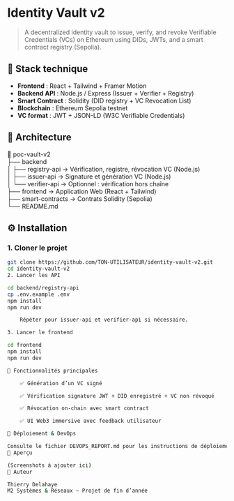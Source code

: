 # Identity Vault v2

> A decentralized identity vault to issue, verify, and revoke Verifiable Credentials (VCs) on Ethereum using DIDs, JWTs, and a smart contract registry (Sepolia).

## 🔧 Stack technique

- **Frontend** : React + Tailwind + Framer Motion  
- **Backend API** : Node.js / Express (Issuer + Verifier + Registry)  
- **Smart Contract** : Solidity (DID registry + VC Revocation List)  
- **Blockchain** : Ethereum Sepolia testnet  
- **VC format** : JWT + JSON-LD (W3C Verifiable Credentials)  

## 📂 Architecture

📁 poc-vault-v2  
├── backend  
│   ├── registry-api → Vérification, registre, révocation VC (Node.js)  
│   ├── issuer-api → Signature et génération VC (Node.js)  
│   └── verifier-api → Optionnel : vérification hors chaîne  
├── frontend → Application Web (React + Tailwind)  
├── smart-contracts → Contrats Solidity (Sepolia)  
└── README.md  

## ⚙️ Installation

### 1. Cloner le projet

```bash
git clone https://github.com/TON-UTILISATEUR/identity-vault-v2.git
cd identity-vault-v2
2. Lancer les API

cd backend/registry-api
cp .env.example .env
npm install
npm run dev

    Répéter pour issuer-api et verifier-api si nécessaire.

3. Lancer le frontend

cd frontend
npm install
npm run dev

🧪 Fonctionnalités principales

    ✅ Génération d’un VC signé

    ✅ Vérification signature JWT + DID enregistré + VC non révoqué

    ✅ Révocation on-chain avec smart contract

    ✅ UI Web3 immersive avec feedback utilisateur

🚀 Déploiement & DevOps

Consulte le fichier DEVOPS_REPORT.md pour les instructions de déploiement.
📸 Aperçu

(Screenshots à ajouter ici)
👤 Auteur

Thierry Delahaye
M2 Systèmes & Réseaux – Projet de fin d’année
